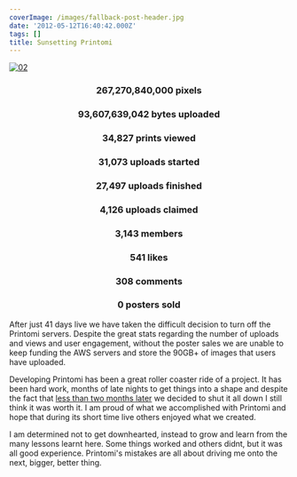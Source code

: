 ```yaml
---
coverImage: /images/fallback-post-header.jpg
date: '2012-05-12T16:40:42.000Z'
tags: []
title: Sunsetting Printomi
---
```


[![](/wp-content/uploads/2012/05/02.png "02")](/wp-content/uploads/2012/05/02.png)

<div style="text-align: center;">

### **267,270,840,000** pixels

### **93,607,639,042** bytes uploaded

### **34,827** prints viewed

### **31,073** uploads started

### **27,497** uploads finished

### **4,126** uploads claimed

### **3,143** members

### **541** likes

### **308** comments

### **0** posters sold

<!-- more -->
</div>

After just 41 days live we have taken the difficult decision to turn off the Printomi servers. Despite the great stats regarding the number of uploads and views and user engagement, without the poster sales we are unable to keep funding the AWS servers and store the 90GB+ of images that users have uploaded.

Developing Printomi has been a great roller coaster ride of a project. It has been hard work, months of late nights to get things into a shape and despite the fact that [less than two months later](/posts/introducing-printomi/) we decided to shut it all down I still think it was worth it. I am proud of what we accomplished with Printomi and hope that during its short time live others enjoyed what we created.

I am determined not to get downhearted, instead to grow and learn from the many lessons learnt here. Some things worked and others didnt, but it was all good experience. Printomi's mistakes are all about driving me onto the next, bigger, better thing.
